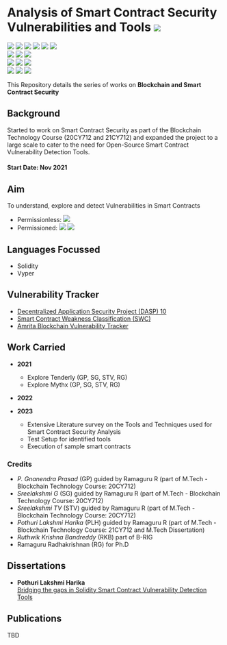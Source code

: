 # Analysis of Smart Contract Security Vulnerabilities and Tools ![](https://img.shields.io/badge/-Live-brightgreen)
![](https://img.shields.io/badge/Batch-20CYS-green) ![](https://img.shields.io/badge/Batch-UG21CYS-lightgreen) ![](https://img.shields.io/badge/Batch-PG21CYS-green) ![](https://img.shields.io/badge/Batch-UG22CYS-lightgreen) ![](https://img.shields.io/badge/Batch-PhD-darkgreen) ![](https://img.shields.io/badge/-B_RIG-darkgreen)<br/>   ![](https://img.shields.io/badge/BlockchainCourse-20CY712-green)  ![](https://img.shields.io/badge/-M.Tech_Dissertation-blue) ![](https://img.shields.io/badge/Focus-Smart_Contract_Security-yellow) <br/>
![](https://img.shields.io/badge/Blockchain-Ethereum-blue) ![](https://img.shields.io/badge/Blockchain-Hyperledger-blue) ![](https://img.shields.io/badge/Blockchain-Corda-blue) <br/> 
![](https://img.shields.io/badge/Language-Solidity-blue) ![](https://img.shields.io/badge/Language-Vyper-blue) ![](https://img.shields.io/badge/Language-Go-blue) 

This Repository details the series of works on **Blockchain and Smart Contract Security** 

## Background 
Started to work on Smart Contract Security as part of the Blockchain Technology Course (20CY712 and 21CY712) and expanded the project to a large scale to cater to the need for Open-Source Smart Contract Vulnerability Detection Tools.

#### Start Date: Nov 2021

## Aim
To understand, explore and detect Vulnerabilities in Smart Contracts

- Permissionless: ![](https://img.shields.io/badge/-Ethereum-gold)
- Permissioned: ![](https://img.shields.io/badge/-Hyperledger_Fabric-brown) ![](https://img.shields.io/badge/-Corda-red)


## Languages Focussed 

- Solidity
- Vyper

## Vulnerability Tracker

- [Decentralized Application Security Project (DASP) 10](https://dasp.co/)
- [Smart Contract Weakness Classification (SWC)](https://swcregistry.io/) 
- [Amrita Blockchain Vulnerability Tracker](https://amrita-tifac-cyber-blockchain.github.io/ABC-VT/index.html)

## Work Carried

- **2021**
  - Explore Tenderly (GP, SG, STV, RG)
  - Explore Mythx (GP, SG, STV, RG)
  
- **2022**

- **2023**
  - Extensive Literature survey on the Tools and Techniques used for Smart Contract Security Analysis
  - Test Setup for identified tools
  - Execution of sample smart contracts

### Credits

- _P. Gnanendra Prasad_ (GP) guided by Ramaguru R (part of M.Tech - Blockchain Technology Course: 20CY712)
- _Sreelakshmi G_ (SG) guided by Ramaguru R (part of M.Tech - Blockchain Technology Course: 20CY712)
- _Sreelakshmi TV_ (STV) guided by Ramaguru R (part of M.Tech - Blockchain Technology Course: 20CY712)
- _Pothuri Lakshmi Harika_ (PLH) guided by Ramaguru R (part of M.Tech - Blockchain Technology Course: 21CY712 and M.Tech Dissertation)
- _Ruthwik Krishna Bandreddy_ (RKB) part of B-RIG
- Ramaguru Radhakrishnan (RG) for Ph.D

## Dissertations
- **Pothuri Lakshmi Harika**<br/>
  [Bridging the gaps in Solidity Smart Contract Vulnerability Detection Tools](https://github.com/Amrita-TIFAC-Cyber-Blockchain/Bridging-the-gaps-in-Solidity-Smart-Contract-Vulnerability-Detection-Tools)

## Publications 

TBD
